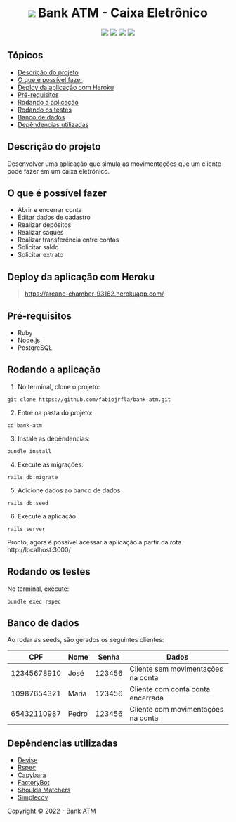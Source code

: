 <h1 align="center">
  <img src="https://img.icons8.com/officel/30/000000/atm.png"/>
  Bank ATM - Caixa Eletrônico
</h1>

<p align="center">
  <img src="https://img.shields.io/static/v1?label=ruby&message=3.1.2&color=red&style=for-the-badge&logo=ruby" />
  <img src="https://img.shields.io/static/v1?label=ruby+on+rails&message=7.0.3&color=red&style=for-the-badge&logo=rubyonrails" />
  <img src="https://img.shields.io/static/v1?label=scov+total&message=93%&color=green&style=for-the-badge" />
  <img src="https://img.shields.io/static/v1?label=heroku&message=deployed&color=brightgreen&style=for-the-badge&logo=heroku" />
</p>

## Tópicos
* [Descrição do projeto](#descrição-do-projeto)
* [O que é possível fazer](#o-que-é-possível-fazer)
* [Deploy da aplicação com Heroku](#deploy-da-aplicação-com-heroku)
* [Pré-requisitos](#pré-requisitos)
* [Rodando a aplicação](#rodando-a-aplicação)
* [Rodando os testes](#rodando-os-testes)
* [Banco de dados](#banco-de-dados)
* [Depêndencias utilizadas](#depêndencias-utilizadas)

## Descrição do projeto
Desenvolver uma aplicação que simula as movimentações que um cliente pode fazer em um caixa eletrônico.

## O que é possível fazer
- Abrir e encerrar conta
- Editar dados de cadastro
- Realizar depósitos
- Realizar saques
- Realizar transferência entre contas
- Solicitar saldo
- Solicitar extrato

## Deploy da aplicação com Heroku
> https://arcane-chamber-93162.herokuapp.com/

## Pré-requisitos
- Ruby
- Node.js
- PostgreSQL
## Rodando a aplicação
1. No terminal, clone o projeto:
```
git clone https://github.com/fabiojrfla/bank-atm.git
```
2. Entre na pasta do projeto:
```
cd bank-atm
```
3. Instale as depêndencias:
```
bundle install
```
4. Execute as migrações:
```
rails db:migrate
```
5. Adicione dados ao banco de dados
```
rails db:seed
```
6. Execute a aplicação
```
rails server
```
Pronto, agora é possível acessar a aplicação a partir da rota http://localhost:3000/

## Rodando os testes
No terminal, execute:
```
bundle exec rspec
```

## Banco de dados
Ao rodar as seeds, são gerados os seguintes clientes:

|CPF|Nome|Senha|Dados|
| - | -- | --- | --- |
|12345678910|José|123456|Cliente sem movimentações na conta|
|10987654321|Maria|123456|Cliente com conta conta encerrada|
|65432110987|Pedro|123456|Cliente com movimentações na conta|

## Depêndencias utilizadas
- [Devise](https://github.com/heartcombo/devise)
- [Rspec](https://github.com/rspec/rspec-rails)
- [Capybara](https://github.com/teamcapybara/capybara)
- [FactoryBot](https://github.com/thoughtbot/factory_bot_rails)
- [Shoulda Matchers](https://github.com/thoughtbot/shoulda-matchers)
- [Simplecov](https://github.com/simplecov-ruby/simplecov)

Copyright :copyright: 2022 - Bank ATM
